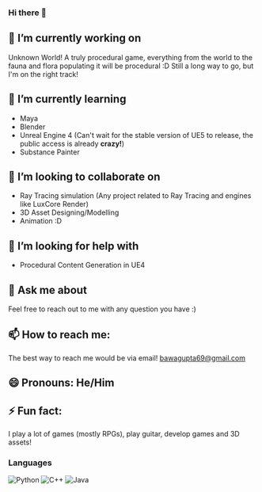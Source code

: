 ### Hi there 👋

<!--
**VKG5/vkg5** is a ✨ _special_ ✨ repository because its `README.md` (this file) appears on your GitHub profile.

Here are some ideas to get you started:

- 🔭 I’m currently working on ...
- 🌱 I’m currently learning ...
- 👯 I’m looking to collaborate on ...
- 🤔 I’m looking for help with ...
- 💬 Ask me about ...
- 📫 How to reach me: ...
- 😄 Pronouns: ...
- ⚡ Fun fact: ...
-->

## 🔭 I’m currently working on

Unknown World! A truly procedural game, everything from the world to the fauna and flora populating it will be procedural :D Still a long way to go, but I'm on the right track!

## 🌱 I’m currently learning

- Maya
- Blender
- Unreal Engine 4 (Can't wait for the stable version of UE5 to release, the public access is already **crazy!**)
- Substance Painter


## 👯 I’m looking to collaborate on

- Ray Tracing simulation (Any project related to Ray Tracing and engines like LuxCore Render)
- 3D Asset Designing/Modelling
- Animation :D

## 🤔 I’m looking for help with

- Procedural Content Generation in UE4


## 💬 Ask me about

Feel free to reach out to me with any question you have :)

## 📫 How to reach me: 
The best way to reach me would be via email!
bawagupta69@gmail.com 

## 😄 Pronouns: He/Him

## ⚡ Fun fact: 
I play a lot of games (mostly RPGs), play guitar, develop games and 3D assets! 

### Languages
![Python](https://img.shields.io/badge/Python-3776AB?style=for-the-badge&logo=Python&logoColor=white) 
![C++](https://img.shields.io/badge/C++-00599C?style=for-the-badge&logo=C++&logoColor=white)
![Java](https://img.shields.io/badge/Java-007396?style=for-the-badge&logo=Java&logoColor=white)
